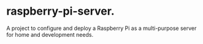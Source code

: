 # raspberry-pi-server.
A project to configure and deploy a Raspberry Pi as a multi-purpose server for home and development needs.
